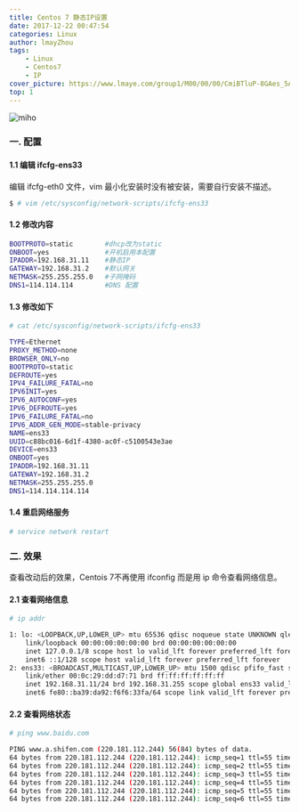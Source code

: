 ```yaml
---
title: Centos 7 静态IP设置
date: 2017-12-22 00:47:54
categories: Linux
author: lmayZhou
tags:
    - Linux
    - Centos7
    - IP
cover_picture: https://www.lmaye.com/group1/M00/00/00/CmiBTluP-8GAes_5AAMzxsx8Slw711.jpg
top: 1
---
```

![miho](https://www.lmaye.com/group1/M00/00/00/CmiBTluP-8GAes_5AAMzxsx8Slw711.jpg)

### 一. 配置
#### 1.1 编辑 ifcfg-ens33
编辑 ifcfg-eth0 文件，vim 最小化安装时没有被安装，需要自行安装不描述。
``` bash
$ # vim /etc/sysconfig/network-scripts/ifcfg-ens33
```
#### 1.2 修改内容
``` bash
BOOTPROTO=static        #dhcp改为static
ONBOOT=yes              #开机启用本配置
IPADDR=192.168.31.11    #静态IP
GATEWAY=192.168.31.2    #默认网关
NETMASK=255.255.255.0   #子网掩码
DNS1=114.114.114        #DNS 配置
```
#### 1.3 修改如下
``` bash
# cat /etc/sysconfig/network-scripts/ifcfg-ens33

TYPE=Ethernet
PROXY_METHOD=none
BROWSER_ONLY=no
BOOTPROTO=static
DEFROUTE=yes
IPV4_FAILURE_FATAL=no
IPV6INIT=yes
IPV6_AUTOCONF=yes
IPV6_DEFROUTE=yes
IPV6_FAILURE_FATAL=no
IPV6_ADDR_GEN_MODE=stable-privacy
NAME=ens33
UUID=c88bc016-6d1f-4380-ac0f-c5100543e3ae
DEVICE=ens33
ONBOOT=yes
IPADDR=192.168.31.11
GATEWAY=192.168.31.2
NETMASK=255.255.255.0
DNS1=114.114.114.114
```
#### 1.4 重启网络服务
``` bash
# service network restart
```
### 二. 效果
查看改动后的效果，Centois 7不再使用 ifconfig 而是用 ip 命令查看网络信息。
#### 2.1 查看网络信息
``` bash
# ip addr

1: lo: <LOOPBACK,UP,LOWER_UP> mtu 65536 qdisc noqueue state UNKNOWN qlen 1
    link/loopback 00:00:00:00:00:00 brd 00:00:00:00:00:00
    inet 127.0.0.1/8 scope host lo valid_lft forever preferred_lft forever
    inet6 ::1/128 scope host valid_lft forever preferred_lft forever
2: ens33: <BROADCAST,MULTICAST,UP,LOWER_UP> mtu 1500 qdisc pfifo_fast state UP qlen 1000
    link/ether 00:0c:29:dd:d7:71 brd ff:ff:ff:ff:ff:ff
    inet 192.168.31.11/24 brd 192.168.31.255 scope global ens33 valid_lft forever preferred_lft             forever
    inet6 fe80::ba39:da92:f6f6:33fa/64 scope link valid_lft forever preferred_lft forever
```
#### 2.2 查看网络状态
``` bash
# ping www.baidu.com

PING www.a.shifen.com (220.181.112.244) 56(84) bytes of data.
64 bytes from 220.181.112.244 (220.181.112.244): icmp_seq=1 ttl=55 time=48.2 ms
64 bytes from 220.181.112.244 (220.181.112.244): icmp_seq=2 ttl=55 time=48.1 ms
64 bytes from 220.181.112.244 (220.181.112.244): icmp_seq=3 ttl=55 time=48.2 ms
64 bytes from 220.181.112.244 (220.181.112.244): icmp_seq=4 ttl=55 time=48.3 ms
64 bytes from 220.181.112.244 (220.181.112.244): icmp_seq=5 ttl=55 time=48.2 ms
64 bytes from 220.181.112.244 (220.181.112.244): icmp_seq=6 ttl=55 time=48.2 ms
```
